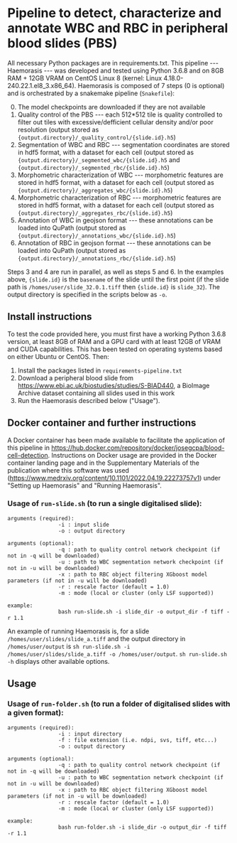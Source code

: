 # Pipeline to detect, characterize and annotate WBC and RBC in peripheral blood slides (PBS)

All necessary Python packages are in requirements.txt. This pipeline --- Haemorasis --- was developed and tested using Python 3.6.8 and on 8GB RAM + 12GB VRAM on CentOS Linux 8 (kernel: Linux 4.18.0-240.22.1.el8_3.x86_64). Haemorasis is composed of 7 steps (0 is optional) and is orchestrated by a snakemake pipeline (`Snakefile`):

0. The model checkpoints are downloaded if they are not available
1. Quality control of the PBS --- each 512*512 tile is quality controlled to filter out tiles with excessive/defficient cellular density and/or poor resolution (output stored as `{output.directory}/_quality_control/{slide.id}.h5`)
2. Segmentation of WBC and RBC --- segmentation coordinates are stored in hdf5 format, with a dataset for each cell (output stored as `{output.directory}/_segmented_wbc/{slide.id}.h5` and `{output.directory}/_segmented_rbc/{slide.id}.h5`)
3. Morphometric characterization of WBC --- morphometric features are stored in hdf5 format, with a dataset for each cell (output stored as `{output.directory}/_aggregates_wbc/{slide.id}.h5`)
4. Morphometric characterization of RBC --- morphometric features are stored in hdf5 format, with a dataset for each cell (output stored as `{output.directory}/_aggregates_rbc/{slide.id}.h5`)
5. Annotation of WBC in geojson format --- these annotations can be loaded into QuPath (output stored as `{output.directory}/_annotations_wbc/{slide.id}.h5`)
6. Annotation of RBC in geojson format --- these annotations can be loaded into QuPath (output stored as `{output.directory}/_annotations_rbc/{slide.id}.h5`)

Steps 3 and 4 are run in parallel, as well as steps 5 and 6. In the examples above, `{slide.id}` is the `basename` of the slide until the first point (if the slide path is `/homes/user/slide_32.0.1.tiff` then `{slide.id}` is `slide_32`). The output directory is specified in the scripts below as `-o`.

## Install instructions

To test the code provided here, you must first have a working Python 3.6.8 version, at least 8GB of RAM and a GPU card with at least 12GB of VRAM and CUDA capabilities. This has been tested on operating systems based on either Ubuntu or CentOS. Then:

1. Install the packages listed in `requirements-pipeline.txt`
2. Download a peripheral blood slide from https://www.ebi.ac.uk/biostudies/studies/S-BIAD440, a BioImage Archive dataset containing all slides used in this work 
3. Run the Haemorasis described below ("Usage").

## Docker container and further instructions

A Docker container has been made available to facilitate the application of this pipeline in https://hub.docker.com/repository/docker/josegcpa/blood-cell-detection. Instructions on Docker usage are provided in the Docker container landing page and in the Supplementary Materials of the publication where this software was used (https://www.medrxiv.org/content/10.1101/2022.04.19.22273757v1) under "Setting up Haemorasis" and "Running Haemorasis".

### Usage of `run-slide.sh` (to run a single digitalised slide):

```
arguments (required):
                -i : input slide
                -o : output directory

arguments (optional):
                -q : path to quality control network checkpoint (if not in -q will be downloaded)
                -u : path to WBC segmentation network checkpoint (if not in -u will be downloaded)
                -x : path to RBC object filtering XGboost model parameters (if not in -u will be downloaded)
                -r : rescale factor (default = 1.0)
                -m : mode (local or cluster (only LSF supported))

example:
                bash run-slide.sh -i slide_dir -o output_dir -f tiff -r 1.1
```

An example of running Haemorasis is, for a slide `/homes/user/slides/slide_a.tiff` and the output directory in `/homes/user/output` is `sh run-slide.sh -i /homes/user/slides/slide_a.tiff -o /homes/user/output`. `sh run-slide.sh -h` displays other available options.

## Usage

### Usage of `run-folder.sh` (to run a folder of digitalised slides with a given format):

```
arguments (required):
                -i : input directory
                -f : file extension (i.e. ndpi, svs, tiff, etc...)
                -o : output directory

arguments (optional):
                -q : path to quality control network checkpoint (if not in -q will be downloaded)
                -u : path to WBC segmentation network checkpoint (if not in -u will be downloaded)
                -x : path to RBC object filtering XGboost model parameters (if not in -u will be downloaded)
                -r : rescale factor (default = 1.0)
                -m : mode (local or cluster (only LSF supported))

example:
                bash run-folder.sh -i slide_dir -o output_dir -f tiff -r 1.1
```